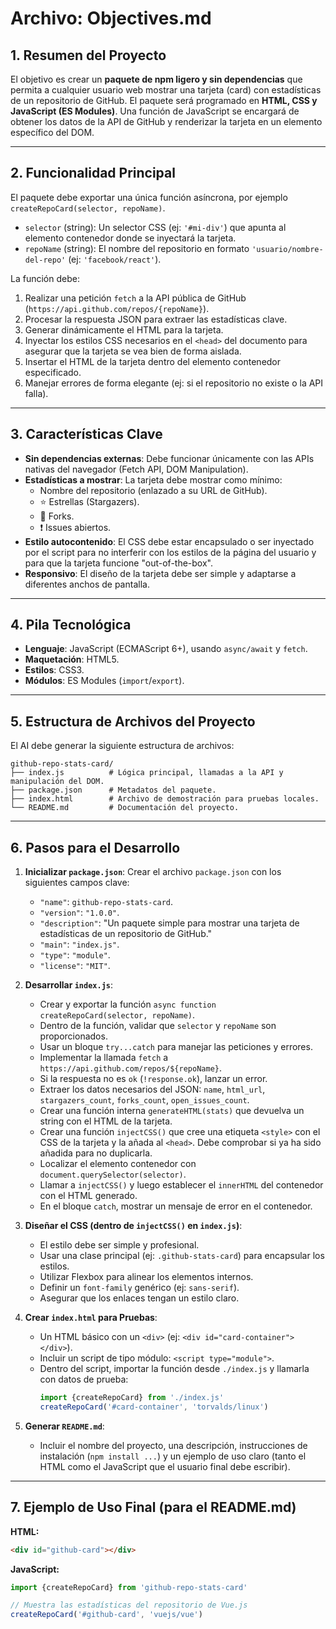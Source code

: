 # Archivo: Objectives.md

## 1\. Resumen del Proyecto

El objetivo es crear un **paquete de npm ligero y sin dependencias** que permita a cualquier usuario web mostrar una tarjeta (card) con estadísticas de un repositorio de GitHub. El paquete será programado en **HTML, CSS y JavaScript (ES Modules)**. Una función de JavaScript se encargará de obtener los datos de la API de GitHub y renderizar la tarjeta en un elemento específico del DOM.

---

## 2\. Funcionalidad Principal

El paquete debe exportar una única función asíncrona, por ejemplo `createRepoCard(selector, repoName)`.

- `selector` (string): Un selector CSS (ej: `'#mi-div'`) que apunta al elemento contenedor donde se inyectará la tarjeta.
- `repoName` (string): El nombre del repositorio en formato `'usuario/nombre-del-repo'` (ej: `'facebook/react'`).

La función debe:

1.  Realizar una petición `fetch` a la API pública de GitHub (`https://api.github.com/repos/{repoName}`).
2.  Procesar la respuesta JSON para extraer las estadísticas clave.
3.  Generar dinámicamente el HTML para la tarjeta.
4.  Inyectar los estilos CSS necesarios en el `<head>` del documento para asegurar que la tarjeta se vea bien de forma aislada.
5.  Insertar el HTML de la tarjeta dentro del elemento contenedor especificado.
6.  Manejar errores de forma elegante (ej: si el repositorio no existe o la API falla).

---

## 3\. Características Clave

- **Sin dependencias externas**: Debe funcionar únicamente con las APIs nativas del navegador (Fetch API, DOM Manipulation).
- **Estadísticas a mostrar**: La tarjeta debe mostrar como mínimo:
  - Nombre del repositorio (enlazado a su URL de GitHub).
  - ⭐ Estrellas (Stargazers).
  - 🍴 Forks.
  - ❗ Issues abiertos.
- **Estilo autocontenido**: El CSS debe estar encapsulado o ser inyectado por el script para no interferir con los estilos de la página del usuario y para que la tarjeta funcione "out-of-the-box".
- **Responsivo**: El diseño de la tarjeta debe ser simple y adaptarse a diferentes anchos de pantalla.

---

## 4\. Pila Tecnológica

- **Lenguaje**: JavaScript (ECMAScript 6+), usando `async/await` y `fetch`.
- **Maquetación**: HTML5.
- **Estilos**: CSS3.
- **Módulos**: ES Modules (`import`/`export`).

---

## 5\. Estructura de Archivos del Proyecto

El AI debe generar la siguiente estructura de archivos:

```
github-repo-stats-card/
├── index.js          # Lógica principal, llamadas a la API y manipulación del DOM.
├── package.json      # Metadatos del paquete.
├── index.html        # Archivo de demostración para pruebas locales.
└── README.md         # Documentación del proyecto.
```

---

## 6\. Pasos para el Desarrollo

1.  **Inicializar `package.json`**: Crear el archivo `package.json` con los siguientes campos clave:

    - `"name"`: `github-repo-stats-card`.
    - `"version"`: `"1.0.0"`.
    - `"description"`: "Un paquete simple para mostrar una tarjeta de estadísticas de un repositorio de GitHub."
    - `"main"`: `"index.js"`.
    - `"type"`: `"module"`.
    - `"license"`: `"MIT"`.

2.  **Desarrollar `index.js`**:

    - Crear y exportar la función `async function createRepoCard(selector, repoName)`.
    - Dentro de la función, validar que `selector` y `repoName` son proporcionados.
    - Usar un bloque `try...catch` para manejar las peticiones y errores.
    - Implementar la llamada `fetch` a `https://api.github.com/repos/${repoName}`.
    - Si la respuesta no es `ok` (`!response.ok`), lanzar un error.
    - Extraer los datos necesarios del JSON: `name`, `html_url`, `stargazers_count`, `forks_count`, `open_issues_count`.
    - Crear una función interna `generateHTML(stats)` que devuelva un string con el HTML de la tarjeta.
    - Crear una función `injectCSS()` que cree una etiqueta `<style>` con el CSS de la tarjeta y la añada al `<head>`. Debe comprobar si ya ha sido añadida para no duplicarla.
    - Localizar el elemento contenedor con `document.querySelector(selector)`.
    - Llamar a `injectCSS()` y luego establecer el `innerHTML` del contenedor con el HTML generado.
    - En el bloque `catch`, mostrar un mensaje de error en el contenedor.

3.  **Diseñar el CSS (dentro de `injectCSS()` en `index.js`)**:

    - El estilo debe ser simple y profesional.
    - Usar una clase principal (ej: `.github-stats-card`) para encapsular los estilos.
    - Utilizar Flexbox para alinear los elementos internos.
    - Definir un `font-family` genérico (ej: `sans-serif`).
    - Asegurar que los enlaces tengan un estilo claro.

4.  **Crear `index.html` para Pruebas**:

    - Un HTML básico con un `<div>` (ej: `<div id="card-container"></div>`).
    - Incluir un script de tipo módulo: `<script type="module">`.
    - Dentro del script, importar la función desde `./index.js` y llamarla con datos de prueba:
      ```javascript
      import {createRepoCard} from './index.js'
      createRepoCard('#card-container', 'torvalds/linux')
      ```

5.  **Generar `README.md`**:

    - Incluir el nombre del proyecto, una descripción, instrucciones de instalación (`npm install ...`) y un ejemplo de uso claro (tanto el HTML como el JavaScript que el usuario final debe escribir).

---

## 7\. Ejemplo de Uso Final (para el README.md)

**HTML:**

```html
<div id="github-card"></div>
```

**JavaScript:**

```javascript
import {createRepoCard} from 'github-repo-stats-card'

// Muestra las estadísticas del repositorio de Vue.js
createRepoCard('#github-card', 'vuejs/vue')
```
